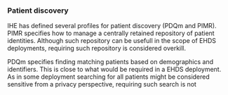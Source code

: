 ### Patient discovery

IHE has defined several profiles for patient discovery (PDQm  and PIMR). PIMR specifies how to manage a centrally retained repository of patient identities. Although such repository can be usefull in the scope of EHDS deployments, requiring such repository is considered overkill. 

PDQm specifies finding matching patients based on demographics and identifiers. This is close to what would be required in a EHDS deployment. As in some deployment searching for all patients might be considered sensitive from a privacy perspective, requiring such search is not 